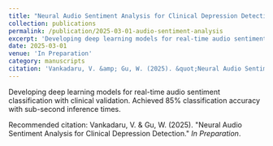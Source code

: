 ```yaml
---
title: "Neural Audio Sentiment Analysis for Clinical Depression Detection"
collection: publications
permalink: /publication/2025-03-01-audio-sentiment-analysis
excerpt: 'Developing deep learning models for real-time audio sentiment classification with clinical validation. Achieved 85% classification accuracy with sub-second inference times.'
date: 2025-03-01
venue: 'In Preparation'
category: manuscripts
citation: 'Vankadaru, V. &amp; Gu, W. (2025). &quot;Neural Audio Sentiment Analysis for Clinical Depression Detection.&quot; <i>In Preparation</i>.'
---
```

Developing deep learning models for real-time audio sentiment classification with clinical validation. Achieved 85% classification accuracy with sub-second inference times.

Recommended citation: Vankadaru, V. & Gu, W. (2025). "Neural Audio Sentiment Analysis for Clinical Depression Detection." <i>In Preparation</i>.